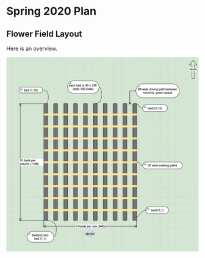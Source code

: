 # Spring 2020 Plan

## Flower Field Layout

Here is an overview.

![flower-field](../img/flower-field-layout-spring-2020.png)